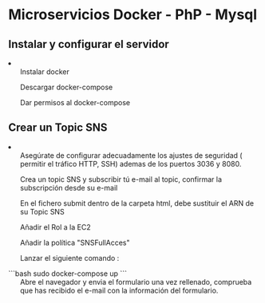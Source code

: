 # Microservicios Docker - PhP - Mysql
<h2>Instalar y configurar el servidor</h2>
<li>
  <ol>Instalar docker</ol>
  <ol>Descargar docker-compose</ol>
  <ol>Dar permisos al docker-compose</ol>
</li>
<h2>Crear un Topic SNS</h2>
<li>
  <ol>Asegúrate de configurar adecuadamente los ajustes de seguridad ( permitir el tráfico HTTP, SSH) ademas de los puertos 3036 y 8080.</ol>
  <ol>Crea un topic SNS y subscribir tú e-mail al topic, confirmar la subscripción desde su e-mail</ol>
  <ol>En el fichero submit dentro de la carpeta html, debe sustituir el ARN de su Topic SNS</ol>
  <ol>Añadir el Rol a la EC2</ol>
  <ol>Añadir la política "SNSFullAcces"</ol>
  <ol>Lanzar el siguiente comando : </ol>
    ```bash
    sudo docker-compose up
    ```
  
  <ol>Abre el navegador y envia el formulario una vez rellenado, comprueba que has recibido el e-mail con la información del formulario. </ol>
</li>
